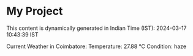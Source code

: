 # My Project

This content is dynamically generated in Indian Time (IST): 2024-03-17 10:43:39 IST


Current Weather in Coimbatore:
Temperature: 27.88 °C
Condition: haze
